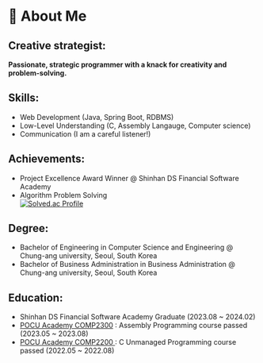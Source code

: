 
# 🐬 About Me 
## **Creative strategist:** 

**Passionate, strategic programmer with a knack for creativity and problem-solving.** 


## Skills:
- Web Development (Java, Spring Boot, RDBMS)
- Low-Level Understanding (C, Assembly Langauge, Computer science)
- Communication (I am a careful listener!)

## Achievements:
- Project Excellence Award Winner @ Shinhan DS Financial Software Academy
- Algorithm Problem Solving <br>[![Solved.ac Profile](http://mazassumnida.wtf/api/v2/generate_badge?boj=sgroh0411)](https://solved.ac/sgroh0411/)

## Degree:
- Bachelor of Engineering in Computer Science and Engineering @ Chung-ang university, Seoul, South Korea
- Bachelor of Business Administration in Business Administration @ Chung-ang university, Seoul, South Korea

## Education:
- Shinhan DS Financial Software Academy Graduate (2023.08 ~ 2024.02)
- [POCU Academy COMP2300](https://pocu.academy/ko/Courses/COMP2300)  : Assembly Programming course passed (2023.05 ~ 2023.08)
- [POCU Academy COMP2200 ](https://pocu.academy/ko/Courses/COMP2200) : C Unmanaged Programming course passed (2022.05 ~ 2022.08)

  
